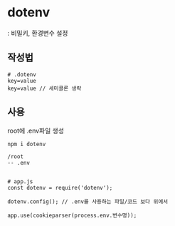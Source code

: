 # dotenv

: 비밀키, 환경변수 설정

## 작성법

```
# .dotenv
key=value
key=value // 세미콜론 생략
```

## 사용

root에 .env파일 생성

```
npm i dotenv

/root
-- .env


# app.js
const dotenv = require('dotenv');

dotenv.config(); // .env를 사용하는 파일/코드 보다 위에서

app.use(cookieparser(process.env.변수명));
```
